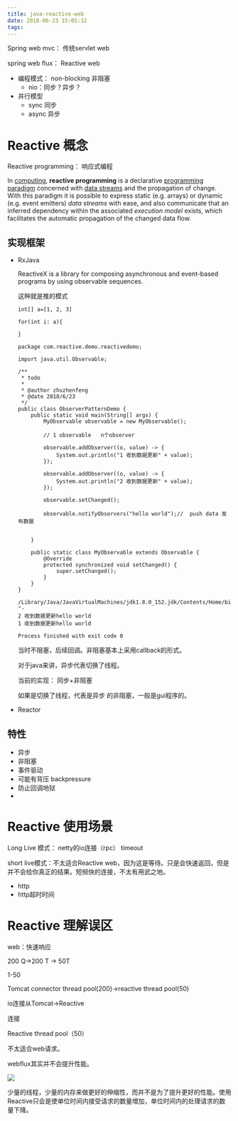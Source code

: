 ```yaml
---
title: java-reactive-web
date: 2018-06-23 15:05:32
tags:
---
```


Spring web mvc： 传统servlet web

spring web flux： Reactive web



- 编程模式： non-blocking  非阻塞
  - nio：同步？异步？
- 并行模型
  - sync 同步
  - async 异步

# Reactive 概念

Reactive programming： 响应式编程

In [computing](https://en.wikipedia.org/wiki/Computing), **reactive programming** is a declarative [programming paradigm](https://en.wikipedia.org/wiki/Programming_paradigm) concerned with [data streams](https://en.wikipedia.org/wiki/Dataflow_programming) and the propagation of change. With this paradigm it is possible to express static (e.g. arrays) or dynamic (e.g. event emitters) *data streams* with ease, and also communicate that an inferred dependency within the associated *execution model* exists, which facilitates the automatic propagation of the changed data flow.



## 实现框架

- RxJava

  ReactiveX is a library for composing asynchronous and event-based programs by using observable sequences.

  这种就是推的模式

  ```
  int[] a=[1, 2, 3]
  
  for(int i: a){
  
  }
  ```

  ```
  package com.reactive.demo.reactivedemo;
  
  import java.util.Observable;
  
  /**
   * todo
   *
   * @author zhuzhenfeng
   * @date 2018/6/23
   */
  public class ObserverPatternDemo {
      public static void main(String[] args) {
          MyObservable observable = new MyObservable();
  
          // 1 observable   n个observer
  
          observable.addObserver((o, value) -> {
              System.out.println("1 收到数据更新" + value);
          });
  
          observable.addObserver((o, value) -> {
              System.out.println("2 收到数据更新" + value);
          });
  
          observable.setChanged();
  
          observable.notifyObservers("hello world");//  push data 发布数据
  
  
      }
  
      public static class MyObservable extends Observable {
          @Override
          protected synchronized void setChanged() {
              super.setChanged();
          }
      }
  }
  ```

  ```
  /Library/Java/JavaVirtualMachines/jdk1.8.0_152.jdk/Contents/Home/bin/java "-
  2 收到数据更新hello world
  1 收到数据更新hello world
  
  Process finished with exit code 0
  ```

  当时不阻塞，后续回调。非阻塞基本上采用callback的形式。

  对于java来讲，异步代表切换了线程。

  当前的实现： 同步+非阻塞

  如果是切换了线程，代表是异步 的非阻塞，一般是gui程序的。

- Reactor







## 特性

- 异步
- 非阻塞
- 事件驱动
- 可能有背压 backpressure
- 防止回调地狱
- 





# Reactive 使用场景

Long Live 模式： netty的io连接（rpc） timeout



short live模式：不太适合Reactive web，因为这是等待。只是会快速返回，但是并不会给你真正的结果。短频快的连接，不太有用武之地。

- http
- http超时时间



# Reactive 理解误区

web：快速响应

200 Q->200 T -> 50T

1-50

Tomcat connector thread pool(200)->reactive thread pool(50)

io连接从Tomcat->Reactive

连接

Reactive thread pool（50）

不太适合web请求。

webflux其实并不会提升性能。

![](http://ww1.sinaimg.cn/large/b831e4c7gy1fsl9ian4ezj20ma0g7tg4.jpg)

少量的线程，少量的内存来做更好的伸缩性，而并不是为了提升更好的性能。使用Reactive只会是使单位时间内接受请求的数量增加，单位时间内的处理请求的数量下降。